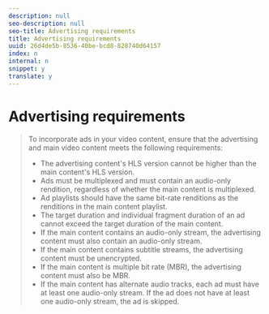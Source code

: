 ```yaml
---
description: null
seo-description: null
seo-title: Advertising requirements
title: Advertising requirements
uuid: 26d4de5b-8536-40be-bcd8-828740d64157
index: n
internal: n
snippet: y
translate: y
---
```


# Advertising requirements


>To incorporate ads in your video content, ensure that the advertising and main video content meets the following requirements:
>
>* The advertising content's HLS version cannot be higher than the main content's HLS version.
>* Ads must be multiplexed and must contain an audio-only rendition, regardless of whether the main content is multiplexed.
>* Ad playlists should have the same bit-rate renditions as the renditions in the main content playlist.
>* The target duration and individual fragment duration of an ad cannot exceed the target duration of the main content.
>* If the main content contains an audio-only stream, the advertising content must also contain an audio-only stream.
>* If the main content contains subtitle streams, the advertising content must be unencrypted.
>* If the main content is multiple bit rate (MBR), the advertising content must also be MBR.
>* If the main content has alternate audio tracks, each ad must have at least one audio-only stream. If the ad does not have at least one audio-only stream, the ad is skipped.

